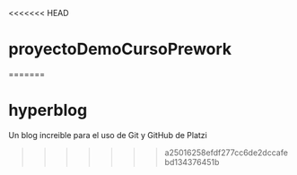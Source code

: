 <<<<<<< HEAD
# proyectoDemoCursoPrework
=======
# hyperblog
Un blog increible para el uso de Git y GitHub de Platzi
>>>>>>> a25016258efdf277cc6de2dccafebd134376451b
